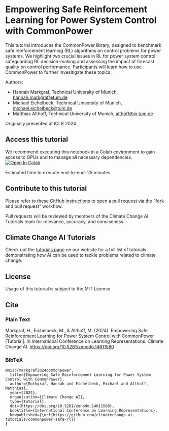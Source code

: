 # Empowering Safe Reinforcement Learning for Power System Control with CommonPower
This tutorial introduces the CommonPower library, designed to benchmark safe reinforcement learning (RL) algorithms on control problems for power systems. We highlight two crucial issues in RL for power system control: safeguarding RL decision-making and assessing the impact of forecast quality on control performance. Participants will learn how to use CommonPower to further invesitigate these topics.

Authors:

* Hannah Markgraf, Technical University of Munich, hannah.markgraf@tum.de
* Michael Eichelbeck, Technical University of Munich, michael.eichelbeck@tum.de
* Matthias Althoff, Technical University of Munich, althoff@in.tum.de

Originally presented at ICLR 2024

## Access this tutorial

We recommend executing this notebook in a Colab environment to gain access to GPUs and to manage all necessary dependencies. <a target="_blank" href="https://colab.research.google.com/github/climatechange-ai-tutorials/commonpower-safe-rl/blob/main/Empowering_Safe_Reinforcement_Learning_For_Power_System_Control_With_CommonPower.ipynb">
  <img src="https://colab.research.google.com/assets/colab-badge.svg" alt="Open In Colab"/>
</a>

Estimated time to execute end-to-end: 25 minutes 

## Contribute to this tutorial

Please refer to these [GitHub instructions](https://docs.github.com/en/get-started/exploring-projects-on-github/contributing-to-a-project#about-forking) to open a pull request via the "fork and pull request" workflow. 

Pull requests will be reviewed by members of the Climate Change AI Tutorials team for relevance, accuracy, and conciseness.

## Climate Change AI Tutorials
Check out the [tutorials page](https://www.climatechange.ai/tutorials?) on our website for a full list of tutorials demonstrating how AI can be used to tackle problems related to climate change.

## License
Usage of this tutorial is subject to the MIT License.

## Cite

### Plain Text
Markgraf, H., Eichelbeck, M., & Althoff, M. (2024). Empowering Safe Reinforcement Learning for Power System Control with CommonPower [Tutorial]. In International Conference on Learning Representations. Climate Change AI. https://doi.org/10.5281/zenodo.14611580

### BibTeX

```
@misc{markgraf2024commonpower,
  title={Empowering Safe Reinforcement Learning for Power System Control with CommonPower},
  author={Markgraf, Hannah and Eichelbeck, Michael and Althoff, Matthias},
  year={2024},
  organization={Climate Change AI},
  type={Tutorial},
  doi={https://doi.org/10.5281/zenodo.14611580},
  booktitle={International Conference on Learning Representations},
  howpublished={\url{https://github.com/climatechange-ai-tutorials/commonpower-safe-rl}}
}
```
